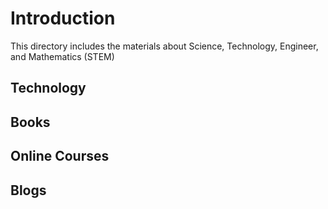 # Introduction 

This directory includes the materials about Science, Technology, Engineer, and Mathematics (STEM)

## Technology

## Books

## Online Courses

## Blogs




